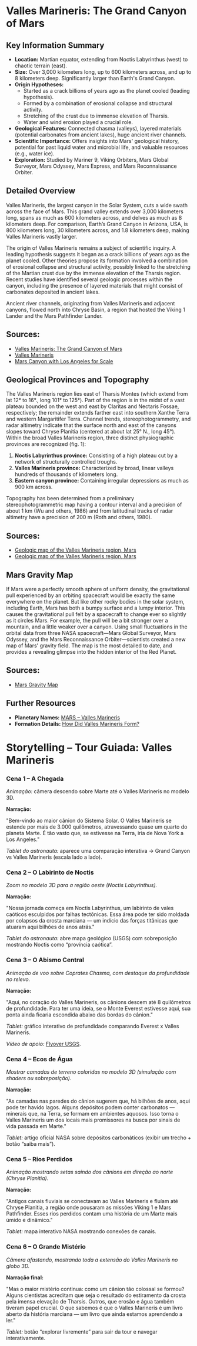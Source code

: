 # Valles Marineris: The Grand Canyon of Mars

## Key Information Summary

*   **Location:** Martian equator, extending from Noctis Labyrinthus (west) to chaotic terrain (east).
*   **Size:** Over 3,000 kilometers long, up to 600 kilometers across, and up to 8 kilometers deep. Significantly larger than Earth's Grand Canyon.
*   **Origin Hypotheses:**
    *   Started as a crack billions of years ago as the planet cooled (leading hypothesis).
    *   Formed by a combination of erosional collapse and structural activity.
    *   Stretching of the crust due to immense elevation of Tharsis.
    *   Water and wind erosion played a crucial role.
*   **Geological Features:** Connected chasma (valleys), layered materials (potential carbonates from ancient lakes), huge ancient river channels.
*   **Scientific Importance:** Offers insights into Mars' geological history, potential for past liquid water and microbial life, and valuable resources (e.g., water ice).
*   **Exploration:** Studied by Mariner 9, Viking Orbiters, Mars Global Surveyor, Mars Odyssey, Mars Express, and Mars Reconnaissance Orbiter.

## Detailed Overview

Valles Marineris, the largest canyon in the Solar System, cuts a wide swath across the face of Mars. This grand valley extends over 3,000 kilometers long, spans as much as 600 kilometers across, and delves as much as 8 kilometers deep. For comparison, Earth’s Grand Canyon in Arizona, USA, is 800 kilometers long, 30 kilometers across, and 1.8 kilometers deep, making Valles Marineris vastly larger.

The origin of Valles Marineris remains a subject of scientific inquiry. A leading hypothesis suggests it began as a crack billions of years ago as the planet cooled. Other theories propose its formation involved a combination of erosional collapse and structural activity, possibly linked to the stretching of the Martian crust due by the immense elevation of the Tharsis region. Recent studies have identified several geologic processes within the canyon, including the presence of layered materials that might consist of carbonates deposited in ancient lakes.

Ancient river channels, originating from Valles Marineris and adjacent canyons, flowed north into Chryse Basin, a region that hosted the Viking 1 Lander and the Mars Pathfinder Lander.

## Sources:
*   [Valles Marineris: The Grand Canyon of Mars](https://www.nasa.gov/image-article/valles-marineris-grand-canyon-of-mars/)
*   [Valles Marineris](https://science.nasa.gov/resource/valles-marineris/)
*   [Mars Canyon with Los Angeles for Scale](https://science.nasa.gov/resource/mars-canyon-with-los-angeles-for-scale/)

## Geological Provinces and Topography

The Valles Marineris region lies east of Tharsis Montes (which extend from lat 12° to 16°., long 101° to 125°). Part of the region is in the midst of a vast plateau bounded on the west and east by Claritas and Nectaris Fossae, respectively; the remainder extends farther east into southern Xanthe Terra and western Margaritifer Terra. Channel trends, stereophotogrammetry, and radar altimetry indicate that the surface north and east of the canyons slopes toward Chryse Planitia (centered at about lat 25° N., long 45°). Within the broad Valles Marineris region, three distinct physiographic provinces are recognized (fig. 1):
1.  **Noctis Labyrinthus province:** Consisting of a high plateau cut by a network of structurally controlled troughs.
2.  **Valles Marineris province:** Characterized by broad, linear valleys hundreds of thousands of kilometers long.
3.  **Eastern canyon province:** Containing irregular depressions as much as 900 km across.

Topography has been determined from a preliminary stereophotogrammetric map having a contour interval and a precision of about 1 km (Wu and others, 1986) and from latitudinal tracks of radar altimetry have a precision of 200 m (Roth and others, 1980).

## Sources:
*   [Geologic map of the Valles Marineris region, Mars](https://www.sciencebase.gov/catalog/item/65690747d34e17319ded1081)
*   [Geologic map of the Valles Marineris region, Mars](https://www.usgs.gov/maps/geologic-map-valles-marineris-region-mars)

## Mars Gravity Map

If Mars were a perfectly smooth sphere of uniform density, the gravitational pull experienced by an orbiting spacecraft would be exactly the same everywhere on the planet. But like other rocky bodies in the solar system, including Earth, Mars has both a bumpy surface and a lumpy interior. This causes the gravitational pull felt by a spacecraft to change ever so slightly as it circles Mars. For example, the pull will be a bit stronger over a mountain, and a little weaker over a canyon. Using small fluctuations in the orbital data from three NASA spacecraft—Mars Global Surveyor, Mars Odyssey, and the Mars Reconnaissance Orbiter—scientists created a new map of Mars' gravity field. The map is the most detailed to date, and provides a revealing glimpse into the hidden interior of the Red Planet.

## Sources:
*   [Mars Gravity Map](https://svs.gsfc.nasa.gov/12181/)

## Further Resources

*   **Planetary Names:** [MARS – Valles Marineris](https://planetarynames.wr.usgs.gov/Feature/6288)
*   **Formation Details:** [How Did Valles Marineris Form?](https://mars.nasa.gov/education/modules/gcact4.pdf)

# Storytelling – Tour Guiada: Valles Marineris

### **Cena 1 – A Chegada**

*Animação:* câmera descendo sobre Marte até o Valles Marineris no modelo 3D.

**Narração:**

"Bem-vindo ao maior cânion do Sistema Solar. O Valles Marineris se estende por mais de 3.000 quilômetros, atravessando quase um quarto do planeta Marte. É tão vasto que, se estivesse na Terra, iria de Nova York a Los Angeles."

*Tablet do astronauta:* aparece uma comparação interativa → Grand Canyon vs Valles Marineris (escala lado a lado).

### **Cena 2 – O Labirinto de Noctis**

*Zoom no modelo 3D para a região oeste (Noctis Labyrinthus).*

**Narração:**

"Nossa jornada começa em Noctis Labyrinthus, um labirinto de vales caóticos esculpidos por falhas tectônicas. Essa área pode ter sido moldada por colapsos da crosta marciana — um indício das forças titânicas que atuaram aqui bilhões de anos atrás."

*Tablet do astronauta:* abre mapa geológico (USGS) com sobreposição mostrando Noctis como “província caótica”.

### **Cena 3 – O Abismo Central**

*Animação de voo sobre Coprates Chasma, com destaque da profundidade no relevo.*

**Narração:**

"Aqui, no coração do Valles Marineris, os cânions descem até 8 quilômetros de profundidade. Para ter uma ideia, se o Monte Everest estivesse aqui, sua ponta ainda ficaria escondida abaixo das bordas do cânion."

*Tablet:* gráfico interativo de profundidade comparando Everest x Valles Marineris.

*Vídeo de apoio:* [Flyover USGS](https://drive.google.com/file/d/1TAgiCYdXjsjKPrMYBH3fxYbZYV0S_C4j/view).

### **Cena 4 – Ecos de Água**

*Mostrar camadas de terreno coloridas no modelo 3D (simulação com shaders ou sobreposição).*

**Narração:**

"As camadas nas paredes do cânion sugerem que, há bilhões de anos, aqui pode ter havido lagos. Alguns depósitos podem conter carbonatos — minerais que, na Terra, se formam em ambientes aquosos. Isso torna o Valles Marineris um dos locais mais promissores na busca por sinais de vida passada em Marte."

*Tablet:* artigo oficial NASA sobre depósitos carbonáticos (exibir um trecho + botão “saiba mais”).

### **Cena 5 – Rios Perdidos**

*Animação mostrando setas saindo dos cânions em direção ao norte (Chryse Planitia).*

**Narração:**

"Antigos canais fluviais se conectavam ao Valles Marineris e fluíam até Chryse Planitia, a região onde pousaram as missões Viking 1 e Mars Pathfinder. Esses rios perdidos contam uma história de um Marte mais úmido e dinâmico."

*Tablet:* mapa interativo NASA mostrando conexões de canais.

### **Cena 6 – O Grande Mistério**

*Câmera afastando, mostrando toda a extensão do Valles Marineris no globo 3D.*

**Narração final:**

"Mas o maior mistério continua: como um cânion tão colossal se formou? Alguns cientistas acreditam que seja o resultado do estiramento da crosta pela imensa elevação de Tharsis. Outros, que erosão e água também tiveram papel crucial. O que sabemos é que o Valles Marineris é um livro aberto da história marciana — um livro que ainda estamos aprendendo a ler." 

*Tablet:* botão “explorar livremente” para sair da tour e navegar interativamente.